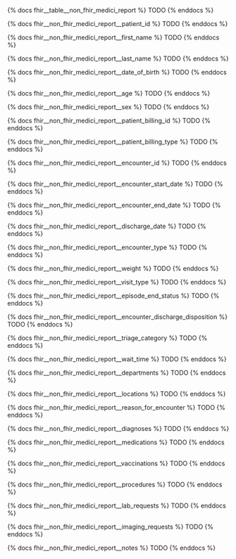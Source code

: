 {% docs fhir__table__non_fhir_medici_report %}
TODO
{% enddocs %}

{% docs fhir__non_fhir_medici_report__patient_id %}
TODO
{% enddocs %}

{% docs fhir__non_fhir_medici_report__first_name %}
TODO
{% enddocs %}

{% docs fhir__non_fhir_medici_report__last_name %}
TODO
{% enddocs %}

{% docs fhir__non_fhir_medici_report__date_of_birth %}
TODO
{% enddocs %}

{% docs fhir__non_fhir_medici_report__age %}
TODO
{% enddocs %}

{% docs fhir__non_fhir_medici_report__sex %}
TODO
{% enddocs %}

{% docs fhir__non_fhir_medici_report__patient_billing_id %}
TODO
{% enddocs %}

{% docs fhir__non_fhir_medici_report__patient_billing_type %}
TODO
{% enddocs %}

{% docs fhir__non_fhir_medici_report__encounter_id %}
TODO
{% enddocs %}

{% docs fhir__non_fhir_medici_report__encounter_start_date %}
TODO
{% enddocs %}

{% docs fhir__non_fhir_medici_report__encounter_end_date %}
TODO
{% enddocs %}

{% docs fhir__non_fhir_medici_report__discharge_date %}
TODO
{% enddocs %}

{% docs fhir__non_fhir_medici_report__encounter_type %}
TODO
{% enddocs %}

{% docs fhir__non_fhir_medici_report__weight %}
TODO
{% enddocs %}

{% docs fhir__non_fhir_medici_report__visit_type %}
TODO
{% enddocs %}

{% docs fhir__non_fhir_medici_report__episode_end_status %}
TODO
{% enddocs %}

{% docs fhir__non_fhir_medici_report__encounter_discharge_disposition %}
TODO
{% enddocs %}

{% docs fhir__non_fhir_medici_report__triage_category %}
TODO
{% enddocs %}

{% docs fhir__non_fhir_medici_report__wait_time %}
TODO
{% enddocs %}

{% docs fhir__non_fhir_medici_report__departments %}
TODO
{% enddocs %}

{% docs fhir__non_fhir_medici_report__locations %}
TODO
{% enddocs %}

{% docs fhir__non_fhir_medici_report__reason_for_encounter %}
TODO
{% enddocs %}

{% docs fhir__non_fhir_medici_report__diagnoses %}
TODO
{% enddocs %}

{% docs fhir__non_fhir_medici_report__medications %}
TODO
{% enddocs %}

{% docs fhir__non_fhir_medici_report__vaccinations %}
TODO
{% enddocs %}

{% docs fhir__non_fhir_medici_report__procedures %}
TODO
{% enddocs %}

{% docs fhir__non_fhir_medici_report__lab_requests %}
TODO
{% enddocs %}

{% docs fhir__non_fhir_medici_report__imaging_requests %}
TODO
{% enddocs %}

{% docs fhir__non_fhir_medici_report__notes %}
TODO
{% enddocs %}
